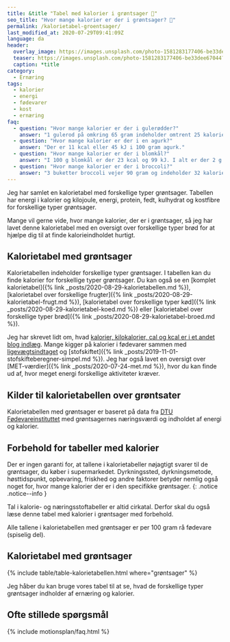 ```yaml
---
title: &title "Tabel med kalorier i grøntsager 🥦"
seo_title: "Hvor mange kalorier er der i grøntsager? 🥦"
permalink: /kalorietabel-groentsager/
last_modified_at: 2020-07-29T09:41:09Z
language: da
header:
  overlay_image: https://images.unsplash.com/photo-1581283177406-be33dee67044?ixlib=rb-1.2.1&ixid=eyJhcHBfaWQiOjEyMDd9&auto=format&fit=crop&h=630&w=1200&q=10
  teaser: https://images.unsplash.com/photo-1581283177406-be33dee67044?ixlib=rb-1.2.1&ixid=eyJhcHBfaWQiOjEyMDd9&auto=format&fit=crop&h=300&w=400&q=10
  caption: *title
category:
  - Ernæring
tags:
  - kalorier
  - energi
  - fødevarer
  - kost
  - ernæring
faq:
  - question: "Hvor mange kalorier er der i gulerødder?"
    answer: "1 gulerod på omkring 65 gram indeholder omtrent 25 kalorier fordelt på 0,5 gram protein, 0,3 gram fedt, 4,1 gram kulhydrat og 1,8 gram kostfibre."
  - question: "Hvor mange kalorier er der i en agurk?"
    answer: "Der er 11 kcal eller 45 kJ i 100 gram agurk."
  - question: "Hvor mange kalorier er der i blomkål?"
    answer: "I 100 g blomkål er der 23 kcal og 99 kJ. I alt er der 2 g protein, 4,3 gram kulhydrat og 0,4 gram fedt."
  - question: "Hvor mange kalorier er der i broccoli?"
    answer: "3 buketter broccoli vejer 90 gram og indeholder 32 kalorier samt 3,2 gram protein, 0,2 gram fedt, 2,8 gram kulhydrat og 2,9 gram kostfibre. 100 gram broccoli indeholder 35 kcal samt 3,6 gram protein, 0,2 gram fedt, 3,1 gram kulhydrat og 3,2 gram kostfibre."
---
```


Jeg har samlet en kalorietabel med forskellige typer grøntsager. Tabellen har energi i kalorier og kilojoule, energi, protein, fedt, kulhydrat og kostfibre for forskellige typer grøntsager.

Mange vil gerne vide, hvor mange kalorier, der er i grøntsager, så jeg har lavet denne kalorietabel med en oversigt over forskellige typer brød for at hjælpe dig til at finde kalorieindholdet hurtigt.

## Kalorietabel med grøntsager

Kalorietabellen indeholder forskellige typer grøntsager. I tabellen kan du finde kalorier for forskellige typer grøntsager. Du kan også se en [komplet kalorietabel]({% link _posts/2020-08-29-kalorietabellen.md %}), [kalorietabel over forskellige frugter]({% link _posts/2020-08-29-kalorietabel-frugt.md %}), [kalorietabel over forskellige typer kød]({% link _posts/2020-08-29-kalorietabel-koed.md %}) eller [kalorietabel over forskellige typer brød]({% link _posts/2020-08-29-kalorietabel-broed.md %}).

Jeg har skrevet lidt om, hvad [kalorier, kilokalorier, cal og kcal er i et andet blog indlæg](/hvad-er-kalorier/). Mange kigger på kalorier i fødevarer sammen med [ligevægtsindtaget](/ligevaegtsindtag-beregner/) og [stofskiftet]({% link _posts/2019-11-01-stofskifteberegner-simpel.md %}). Jeg har også lavet en oversigt over [MET-værdier]({% link _posts/2020-07-24-met.md %}), hvor du kan finde ud af, hvor meget energi forskellige aktiviteter kræver.

## Kilder til kalorietabellen over grøntsater

Kalorietabellen med grøntsager er baseret på data fra [DTU Fødevareinstituttet](https://frida.fooddata.dk) med grøntsagernes næringsværdi og indholdet af energi og kalorier.

## Forbehold for tabeller med kalorier

Der er ingen garanti for, at tallene i kalorietabeller nøjagtigt svarer til de grøntsager, du køber i supermarkedet. Dyrkningssted, dyrkningsmetode, høsttidspunkt, opbevaring, friskhed og andre faktorer betyder nemlig også noget for, hvor mange kalorier der er i den specifikke grøntsager.
{: .notice .notice--info }

Tal i kalorie- og næringsstoftabeller er altid cirkatal. Derfor skal du også læse denne tabel med kalorier i grøntsager med forbehold. 

Alle tallene i kalorietabellen med grøntsager er per 100 gram rå fødevare (spiselig del).

## Kalorietabel med grøntsager

{% include table/table-kalorietabellen.html where="grøntsager" %}

Jeg håber du kan bruge vores tabel til at se, hvad de forskellige typer grøntsager indholder af ernæring og kalorier.

## Ofte stillede spørgsmål

{% include motionsplan/faq.html %}

